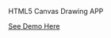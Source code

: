 HTML5 Canvas Drawing APP

<a href="https://balajiravi-projects.netlify.app/draw/index.html" target="_blank">See Demo Here</a>
